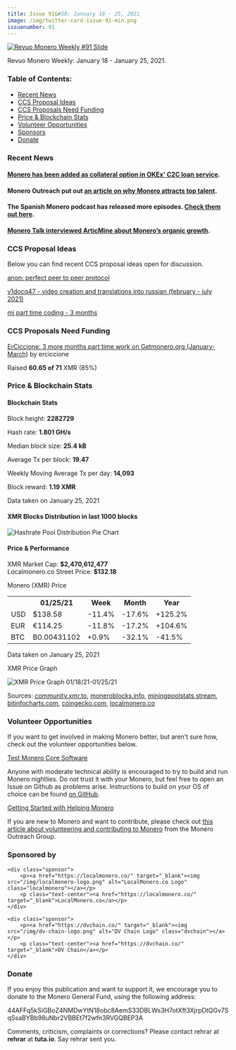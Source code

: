 ```yaml
---
title: Issue 91&#58; January 18 - 25, 2021
image: /img/twitter-card-issue-91-min.png
issuenumber: 91
---
```

[<img src="/img/img-issue91-min.png" alt="Revuo Monero Weekly #91 Slide" class="img-lead">](/issue-91.html)

<p class="text-lead">Revuo Monero Weekly: January 18 - January 25, 2021.</p>
<!--more-->

<h3>Table of Contents:</h3>
<ul class="contents">
    <li><a href="#news">Recent News</a></li>
    <li><a href="#ideas">CCS Proposal Ideas</a></li>
    <li><a href="#proposals">CCS Proposals Need Funding</a></li>
    <li><a href="#stats">Price & Blockchain Stats</a></li>
    <li><a href="#volunteer">Volunteer Opportunities</a></li>
    <li><a href="#sponsor">Sponsors</a></li>
    <li><a href="#donate">Donate</a></li>
</ul>

<h3 id="news">Recent News</h3>

<div class="newsbyte">
    <h4><a href="https://twitter.com/OKEx/status/1352487413654958082" target="_blank">Monero has been added as collateral option in OKEx' C2C loan service</a>.</h4>
</div>

<div class="newsbyte">
    <h4>Monero Outreach put out <a href="https://www.monerooutreach.org/stories/why-monero-attracts-dev-talent.html" target="_blank">an article on why Monero attracts top talent</a>.</h4>
</div>

<div class="newsbyte">
    <h4>The Spanish Monero podcast has released more episodes. <a href="https://anchor.fm/elmonero/episodes/9-Fungible-Ao-Nuevo-ep621j" target="_blank">Check them out here</a>.</h4>
</div>

<div class="newsbyte">
    <h4><a href="https://www.monerotalk.live/moneros-organic-growth-w-core-team-member-artic-mine" target="_blank">Monero Talk interviewed ArticMine about Monero’s organic growth</a>.</h4>
</div>

<h3 id="ideas">CCS Proposal Ideas</h3>

<p>Below you can find recent CCS proposal ideas open for discussion.</p>

<div class="proposal">
<p><a href="https://repo.getmonero.org/monero-project/ccs-proposals/-/merge_requests/204" target="_blank">anon: perfect peer to peer protocol</a></p>
</div>

<div class="proposal">
<p><a href="https://repo.getmonero.org/monero-project/ccs-proposals/-/merge_requests/203" target="_blank">v1docq47 - video creation and translations into russian (february - july 2021)</a></p>
</div>

<div class="proposal">
<p><a href="https://repo.getmonero.org/monero-project/ccs-proposals/-/merge_requests/200" target="_blank">mj part time coding - 3 months</a></p>
</div>

<h3 id="proposals">CCS Proposals Need Funding</h3>

<div class="proposal">
    <p><a href="https://ccs.getmonero.org/proposals/erciccione-website4.html" target="_blank">ErCiccione: 3 more months part time work on Getmonero.org (January-March)</a> by erciccione</p>
    <p>Raised <b>60.65 of 71</b> XMR (85%)</p>
</div>

<h3 id="stats">Price & Blockchain Stats</h3>

<h4 class="stat">Blockchain Stats</h4>

<div class="bcstats">
    <p>Block height: <b>2282729</b></p>
    <p>Hash rate: <b>1.801 GH/s</b></p>
    <p>Median block size: <b>25.4 kB</b></p>
    <p>Average Tx per block: <b>19.47</b></p>
    <p>Weekly Moving Average Tx per day: <b>14,093</b></p>
    <p>Block reward: <b>1.19 XMR</b></p>
</div>
<p class="note">Data taken on January 25, 2021</p>

<h4 class="stat">XMR Blocks Distribution in last 1000 blocks</h4>
<p><img src="/img/hashrate-pool-distribution-01251.png" alt="Hashrate Pool Distribution Pie Chart"/></p>

<h4 class="stat">Price & Performance</h4>

<div class="price-intro">XMR Market Cap: <b>$2,470,612,477</b><br>Localmonero.co Street Price: <b>$132.18</b></div>

<p class="table-title">Monero (XMR) Price</p>
<table class="price-table">
  <tr class="row1">
    <th></th>
    <th>01/25/21</th>
    <th>Week</th>
    <th>Month</th>
    <th>Year</th>
  </tr>
  <tr>
    <td data-th="XMR to">USD</td>
    <td data-th="01/25/21">$138.58</td>
    <td data-th="Week" class="red">-11.4%</td>
    <td data-th="Month" class="red">-17.6%</td>
    <td data-th="Year" class="green">+125.2%</td>
  </tr>
  <tr class="row3">
    <td data-th="XMR to">EUR</td>
    <td data-th="01/25/21">€114.25</td>
    <td data-th="Week" class="red">-11.8%</td>
    <td data-th="Month" class="red">-17.2%</td>
    <td data-th="Year" class="green">+104.6%</td>
  </tr>
  <tr>
    <td data-th="XMR to">BTC</td>
    <td data-th="01/25/21">B0.00431102</td>
    <td data-th="Week" class="green">+0.9%</td>
    <td data-th="Month" class="red">-32.1%</td>
    <td data-th="Year" class="red">-41.5%</td>
  </tr>
</table>
<p class="note">Data taken on January 25, 2021</p>

<p class="table-title">XMR Price Graph</p>

![XMR Price Graph 01/18/21-01/25/21](/img/weekly-chart-01251.png "XMR Price Graph 01/18/21-01/25/21") 

Sources: <a href="https://community.xmr.to/explorer/mainnet/" target="_blank">community.xmr.to</a>, <a href="https://moneroblocks.info/stats/transaction-stats" target="_blank">moneroblocks.info</a>, <a href="https://miningpoolstats.stream/monero" target="_blank">miningpoolstats.stream</a>, <a href="https://bitinfocharts.com/monero/" target="_blank">bitinfocharts.com</a>, <a href="https://www.coingecko.com/" target="_blank">coingecko.com</a>, <a href="https://localmonero.co/" target="_blank">localmonero.co</a>

<h3 id="volunteer">Volunteer Opportunities</h3>

<p>If you want to get involved in making Monero better, but aren’t sure how, check out the volunteer opportunities below.</p>

<div class="newsbyte">
    <p class="date"><a href="https://github.com/monero-project/monero" target="_blank">Test Monero Core Software</a></p>
    <p>Anyone with moderate technical ability is encouraged to try to build and run Monero nightlies. Do not trust it with your Monero, but feel free to open an Issue on Github as problems arise. Instructions to build on your OS of choice can be found <a href="https://github.com/monero-project/monero#compiling-monero-from-source" target="_blank">on GitHub</a>. </p>
</div>

<div class="newsbyte">
    <p class="date"><a href="https://github.com/monero-project/monero" target="_blank">Getting Started with Helping Monero</a></p>
    <p>If you are new to Monero and want to contribute, please check out <a href="https://www.monerooutreach.org/stories/getting-started-helping-monero.php" target="_blank">this article about volunteering and contributing to Monero</a> from the Monero Outreach Group. </p>
</div>

<h3 id="sponsor">Sponsored by</h3>

<div class="sponsors">

    <div class="sponsor">
        <p><a href="https://localmonero.co/" target="_blank"><img src="/img/localmonero-logo.png" alt="LocalMonero.co Logo" class="localmonero"></a></p>
        <p class="text-center"><a href="https://localmonero.co/" target="_blank">LocalMonero.co</a></p>
    </div>

    <div class="sponsor">
        <p><a href="https://dvchain.co/" target="_blank"><img src="/img/dv-chain-logo.png" alt="DV Chain Logo" class="dvchain"></a></p>
        <p class="text-center"><a href="https://dvchain.co/" target="_blank">DV Chain</a></p>
    </div>
</div>

<h3 id="donate">Donate</h3>

<p markdown="1">If you enjoy this publication and want to support it, we encourage you to donate to the Monero General Fund, using the following address:</p>

<p class="address" markdown="1">44AFFq5kSiGBoZ4NMDwYtN18obc8AemS33DBLWs3H7otXft3XjrpDtQGv7SqSsaBYBb98uNbr2VBBEt7f2wfn3RVGQBEP3A</p>

<!--p><a href="monero:44AFFq5kSiGBoZ4NMDwYtN18obc8AemS33DBLWs3H7otXft3XjrpDtQGv7SqSsaBYBb98uNbr2VBBEt7f2wfn3RVGQBEP3A" class="qr"><img src="/img/donate-monero.png"></a></p-->

Comments, criticism, complaints or corrections? Please contact rehrar at **rehrar** at **tuta.io**. Say rehrar sent you.